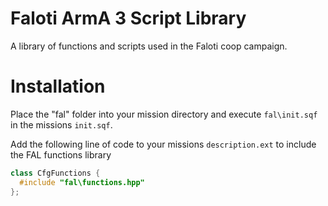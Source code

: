 # Faloti ArmA 3 Script Library

A library of functions and scripts used in the Faloti coop campaign.

# Installation

Place the "fal" folder into your mission directory and execute ```fal\init.sqf``` in the missions ```init.sqf```.

Add the following line of code to your missions ```description.ext``` to include the FAL functions library

```cpp
class CfgFunctions {
  #include "fal\functions.hpp"
};
```